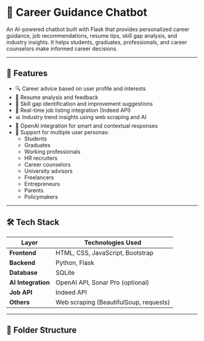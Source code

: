 # 🎯 Career Guidance Chatbot

An AI-powered chatbot built with Flask that provides personalized career guidance, job recommendations, resume tips, skill gap analysis, and industry insights. It helps students, graduates, professionals, and career counselors make informed career decisions.

---

## 🚀 Features

- 🔍 Career advice based on user profile and interests
- 📄 Resume analysis and feedback
- 🎯 Skill gap identification and improvement suggestions
- 💼 Real-time job listing integration (Indeed API)
- 📊 Industry trend insights using web scraping and AI
- 🧠 OpenAI integration for smart and contextual responses
- 👤 Support for multiple user personas:
  - Students
  - Graduates
  - Working professionals
  - HR recruiters
  - Career counselors
  - University advisors
  - Freelancers
  - Entrepreneurs
  - Parents
  - Policymakers

---

## 🛠️ Tech Stack

| Layer             | Technologies Used                        |
|------------------|------------------------------------------|
| **Frontend**      | HTML, CSS, JavaScript, Bootstrap         |
| **Backend**       | Python, Flask                            |
| **Database**      | SQLite                                   |
| **AI Integration**| OpenAI API, Sonar Pro (optional)         |
| **Job API**       | Indeed API                               |
| **Others**        | Web scraping (BeautifulSoup, requests)   |

---

## 🧩 Folder Structure

